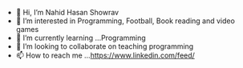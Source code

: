 - 👋 Hi, I’m Nahid Hasan Showrav
- 👀 I’m interested in Programming, Football, Book reading and video games 
- 🌱 I’m currently learning ...Programming 
- 💞️ I’m looking to collaborate on teaching programming 
- 📫 How to reach me ...https://www.linkedin.com/feed/

<!---
NHS999/NHS999 is a ✨ special ✨ repository because its `README.md` (this file) appears on your GitHub profile.
You can click the Preview link to take a look at your changes.
--->
